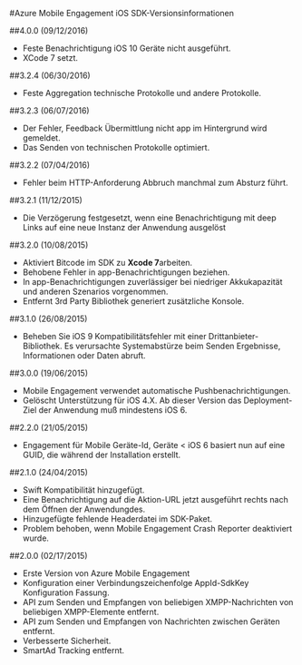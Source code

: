 <properties
    pageTitle="Azure Mobile Engagement iOS SDK Release Notes | Microsoft Azure"
    description="Neueste Updates und Verfahren für iOS SDK für Azure Mobile Engagement"
    services="mobile-engagement"
    documentationCenter="mobile"
    authors="piyushjo"
    manager="erikre"
    editor="" />

<tags
    ms.service="mobile-engagement"
    ms.workload="mobile"
    ms.tgt_pltfrm="mobile-ios"
    ms.devlang="objective-c"
    ms.topic="article"
    ms.date="09/12/2016"
    ms.author="piyushjo" />

#<a name="azure-mobile-engagement-ios-sdk-release-notes"></a>Azure Mobile Engagement iOS SDK-Versionsinformationen

##<a name="400-09122016"></a>4.0.0 (09/12/2016)

-   Feste Benachrichtigung iOS 10 Geräte nicht ausgeführt.
-   XCode 7 setzt.

##<a name="324-06302016"></a>3.2.4 (06/30/2016)

-   Feste Aggregation technische Protokolle und andere Protokolle.

##<a name="323-06072016"></a>3.2.3 (06/07/2016)

-   Der Fehler, Feedback Übermittlung nicht app im Hintergrund wird gemeldet.
-   Das Senden von technischen Protokolle optimiert.

##<a name="322-04072016"></a>3.2.2 (07/04/2016)

-   Fehler beim HTTP-Anforderung Abbruch manchmal zum Absturz führt.

##<a name="321-12112015"></a>3.2.1 (11/12/2015)

-   Die Verzögerung festgesetzt, wenn eine Benachrichtigung mit deep Links auf eine neue Instanz der Anwendung ausgelöst

##<a name="320-10082015"></a>3.2.0 (10/08/2015)

-   Aktiviert Bitcode im SDK zu **Xcode 7**arbeiten.
-   Behobene Fehler in app-Benachrichtigungen beziehen.
-   In app-Benachrichtigungen zuverlässiger bei niedriger Akkukapazität und anderen Szenarios vorgenommen.
-   Entfernt 3rd Party Bibliothek generiert zusätzliche Konsole.

##<a name="310-08262015"></a>3.1.0 (26/08/2015)

-   Beheben Sie iOS 9 Kompatibilitätsfehler mit einer Drittanbieter-Bibliothek. Es verursachte Systemabstürze beim Senden Ergebnisse, Informationen oder Daten abruft.

##<a name="300-06192015"></a>3.0.0 (19/06/2015)

-   Mobile Engagement verwendet automatische Pushbenachrichtigungen.
-   Gelöscht Unterstützung für iOS 4.X. Ab dieser Version das Deployment-Ziel der Anwendung muß mindestens iOS 6.

##<a name="220-05212015"></a>2.2.0 (21/05/2015)

-   Engagement für Mobile Geräte-Id, Geräte < iOS 6 basiert nun auf eine GUID, die während der Installation erstellt.

##<a name="210-04242015"></a>2.1.0 (24/04/2015)

-   Swift Kompatibilität hinzugefügt.
-   Eine Benachrichtigung auf die Aktion-URL jetzt ausgeführt rechts nach dem Öffnen der Anwendungdes.
-   Hinzugefügte fehlende Headerdatei im SDK-Paket.
-   Problem behoben, wenn Mobile Engagement Crash Reporter deaktiviert wurde.

##<a name="200-02172015"></a>2.0.0 (02/17/2015)

-   Erste Version von Azure Mobile Engagement
-   Konfiguration einer Verbindungszeichenfolge AppId-SdkKey Konfiguration Fassung.
-   API zum Senden und Empfangen von beliebigen XMPP-Nachrichten von beliebigen XMPP-Elemente entfernt.
-   API zum Senden und Empfangen von Nachrichten zwischen Geräten entfernt.
-   Verbesserte Sicherheit.
-   SmartAd Tracking entfernt.
